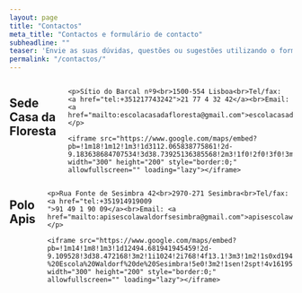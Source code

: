 ```yaml
---
layout: page
title: "Contactos"
meta_title: "Contactos e formulário de contacto"
subheadline: ""
teaser: 'Envie as suas dúvidas, questões ou sugestões utilizando o formulário de contacto ou envie-nos um email.'
permalink: "/contactos/"
---
```


<div class="row t30">

  <div class="medium-6 columns text-center">
    <h2 class="font-size-h3 t10">Sede Casa da Floresta</h2>

    <p>Sítio do Barcal nº9<br>1500-554 Lisboa<br>Tel/fax: <a href="tel:+351217743242">21 77 4 32 42</a><br>Email: <a href="mailto:escolacasadafloresta@gmail.com">escolacasadafloresta@gmail.com</a></p>

    <iframe src="https://www.google.com/maps/embed?pb=!1m18!1m12!1m3!1d3112.065838775861!2d-9.183638684707534!3d38.73925136385568!2m3!1f0!2f0!3f0!3m2!1i1024!2i768!4f13.1!3m3!1m2!1s0xd193331b2e87985%3A0x8907c876215ccca5!2sForest%20House%20School!5e0!3m2!1sen!2spt!4v1619544728656!5m2!1sen!2spt" width="300" height="200" style="border:0;" allowfullscreen="" loading="lazy"></iframe>
  </div>

  <div class="medium-6 columns text-center">
    <h2 class="font-size-h3 t10">Polo Apis</h2>

    <p>Rua Fonte de Sesimbra 42<br>2970-271 Sesimbra<br>Tel/fax: <a href="tel:+351914919009
    ">91 49 1 90 09</a><br>Email: <a href="mailto:apisescolawaldorfsesimbra@gmail.com">apisescolawaldorfsesimbra@gmail.com</a></p>

    <iframe src="https://www.google.com/maps/embed?pb=!1m14!1m8!1m3!1d12494.681941945459!2d-9.109528!3d38.472168!3m2!1i1024!2i768!4f13.1!3m3!1m2!1s0xd194db9d968460d%3A0x27663e7b32e480e!2sApis%20-%20Escola%20Waldorf%20de%20Sesimbra!5e0!3m2!1sen!2spt!4v1619543688158!5m2!1sen!2spt" width="300" height="200" style="border:0;" allowfullscreen="" loading="lazy"></iframe>
  </div>

</div><!-- /.row -->
